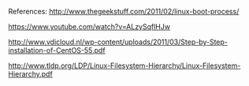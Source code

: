 References:
http://www.thegeekstuff.com/2011/02/linux-boot-process/


https://www.youtube.com/watch?v=ALzySqflHJw

http://www.vdicloud.nl/wp-content/uploads/2011/03/Step-by-Step-installation-of-CentOS-55.pdf

http://www.tldp.org/LDP/Linux-Filesystem-Hierarchy/Linux-Filesystem-Hierarchy.pdf
